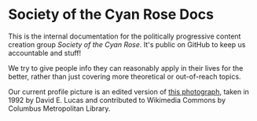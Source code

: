 # Society of the Cyan Rose Docs

This is the internal documentation for the politically progressive content
creation group *Society of the Cyan Rose*.
It's public on GitHub to keep us accountable and stuff!

We try to give people info they can reasonably apply in their lives for the
better, rather than just covering more theoretical or out-of-reach topics.

Our current profile picture is an edited version of
[this photograph](https://commons.wikimedia.org/wiki/File:Rose_-_DPLA_-_1ecd0c78d44aed8c7f3abf7f3ccc8dc7.jpg),
taken in 1992 by David E. Lucas
and contributed to Wikimedia Commons by Columbus Metropolitan Library.
